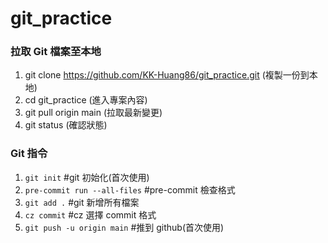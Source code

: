 # git_practice

### 拉取 Git 檔案至本地
1. git clone https://github.com/KK-Huang86/git_practice.git (複製一份到本地)
2. cd git_practice (進入專案內容)
3. git pull origin main (拉取最新變更)
4. git status (確認狀態)

### Git 指令

1. `git init` #git 初始化(首次使用)
2. `pre-commit run --all-files` #pre-commit 檢查格式
3. `git add .` #git 新增所有檔案
4. `cz commit` #cz 選擇 commit 格式
5. `git push -u origin main` #推到 github(首次使用)
